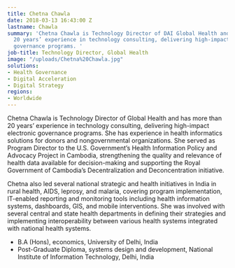```yaml
---
title: Chetna Chawla
date: 2018-03-13 16:43:00 Z
lastname: Chawla
summary: 'Chetna Chawla is Technology Director of DAI Global Health and has more than
  20 years’ experience in technology consulting, delivering high-impact electronic
  governance programs. '
job-title: Technology Director, Global Health
image: "/uploads/Chetna%20Chawla.jpg"
solutions:
- Health Governance
- Digital Acceleration
- Digital Strategy
regions:
- Worldwide
---
```


Chetna Chawla is Technology Director of Global Health and has more than 20 years’ experience in technology consulting, delivering high-impact electronic governance programs. She has experience in health informatics solutions for donors and nongovernmental organizations. She served as Program Director to the U.S. Government’s Health Information Policy and Advocacy Project in Cambodia, strengthening the quality and relevance of health data available for decision-making and supporting the Royal Government of Cambodia’s Decentralization and Deconcentration initiative.

Chetna also led several national strategic and health initiatives in India in rural health, AIDS, leprosy, and malaria, covering program implementation, IT-enabled reporting and monitoring tools including health information systems, dashboards, GIS, and mobile interventions. She was involved with several central and state health departments in defining their strategies and implementing interoperability between various health systems integrated with national health systems.

* B.A (Hons), economics, University of Delhi, India
* Post-Graduate Diploma, systems design and development, National Institute of Information Technology, Delhi, India